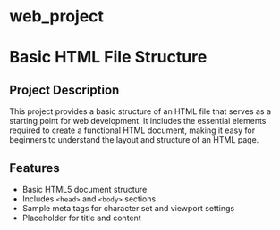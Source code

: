 # web_project
# Basic HTML File Structure

## Project Description

This project provides a basic structure of an HTML file that serves as a starting point for web development. It includes the essential elements required to create a functional HTML document, making it easy for beginners to understand the layout and structure of an HTML page.

## Features

- Basic HTML5 document structure
- Includes `<head>` and `<body>` sections
- Sample meta tags for character set and viewport settings
- Placeholder for title and content
